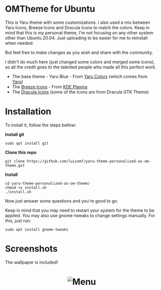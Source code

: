 # OMTheme for Ubuntu

This is Yaru theme with some customizations. I also used a mix between Yaru Icons, Breeze Icons and Dracula Icons to match the colors. Keep in mind that this is my personal theme, I'm not focusing on any other system other than Ubuntu 20.04. Just uploading to be easier for me to reinstall when needed.

But feel free to make changes as you wish and share with the community.

I didn't do much here (just changed some colors and merged some icons), so all the credit goes to the talented people who made all this perfect work.

- The base theme - Yaru Blue - From [Yaru Colors](https://www.gnome-look.org/p/1299514/) (which comes from [Yaru](https://github.com/ubuntu/yaru))
- The [Breeze Icons](https://github.com/KDE/breeze-icons) - From [KDE Plasma](https://github.com/KDE)
- The [Dracula Icons](https://draculatheme.com/gtk) (some of the icons are from Dracula GTK Theme)

# Installation

To install it, follow the steps bellow:

**Install git**

```
sudo apt install git
```

**Clone this repo**

```
git clone https://github.com/luizomf/yaru-theme-personalized-as-om-theme.git
```

**Install**

```
cd yaru-theme-personalized-as-om-theme/
chmod +x install.sh
./install.sh
```

Now just answer some questions and you're good to go.

Keep in mind that you may need to restart your system for the theme to be applied. You may also use gnome-tweaks to change settings manually. For this, just run:

```
sudo apt install gnome-tweaks
```

# Screenshots

The wallpaper is included!

<h1 align="center">
  <img alt="Menu" title="#Menu" src="./screenshots" />
</h1>